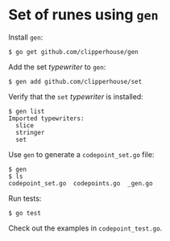 # Set of runes using `gen`

Install `gen`:

```
$ go get github.com/clipperhouse/gen
```

Add the set _typewriter_ to `gen`:

```
$ gen add github.com/clipperhouse/set 
```

Verify that the `set` _typewriter_ is installed:

```
$ gen list
Imported typewriters:
  slice
  stringer
  set

```

Use `gen` to generate a `codepoint_set.go` file:

```
$ gen
$ ls
codepoint_set.go  codepoints.go  _gen.go
```

Run tests:

```
$ go test
```

Check out the examples in `codepoint_test.go`.
